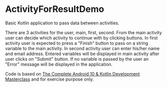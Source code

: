 # ActivityForResultDemo
Basic Kotlin application to pass data between activities.
<p>There are 3 activities for the user, main, first, second. From the main activity user can decide which activity to continue with by clicking buttons.
In first activity user is expected to press a "Finish" button to pass on a string variable to the main activity. In second activity user can enter his/her name 
and email address. Entered variables will be displayed in main activity after user clicks on "Submit" button. If no variable is passed by the user an "Error"
message will be displayed in the application.</p>

Code is based on [The Complete Android 10 & Kotlin Development Masterclass](https://www.udemy.com/course/android-kotlin-developer/learn/lecture/17999171#overview)
and for exercise purpose only.
